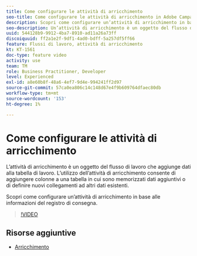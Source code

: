 ```yaml
---
title: Come configurare le attività di arricchimento
seo-title: Come configurare le attività di arricchimento in Adobe Campaign Classic
description: Scopri come configurare un’attività di arricchimento in base alle informazioni del registro di consegna.
seo-description: Un’attività di arricchimento è un oggetto del flusso di lavoro che consente all’utente di aggiungere dati alla tabella di lavoro. Con un arricchimento, puoi aggiungere colonne a quella tabella per contenere dati aggiuntivi OPPURE definire nuovi collegamenti da quella tabella di lavoro ad altri dati esistenti.   Questo video spiega come configurare un’attività di arricchimento in base alle informazioni del registro di consegna.
uuid: 544128b9-9912-4ba7-8910-ad11a26a73ff
discoiquuid: ff2a1e2f-9df1-4ad0-bdff-5a257df5ff66
feature: Flussi di lavoro, attività di arricchimento
kt: KT-1561
doc-type: feature video
activity: use
team: TM
role: Business Practitioner, Developer
level: Experienced
exl-id: a8e60b8f-48a6-4ef7-9d4e-994241ff2d97
source-git-commit: 57ca0ea806c14c148d67e4f9b609764dfaec80db
workflow-type: tm+mt
source-wordcount: '153'
ht-degree: 1%

---
```


# Come configurare le attività di arricchimento

L’attività di arricchimento è un oggetto del flusso di lavoro che aggiunge dati alla tabella di lavoro. L’utilizzo dell’attività di arricchimento consente di aggiungere colonne a una tabella in cui sono memorizzati dati aggiuntivi o di definire nuovi collegamenti ad altri dati esistenti.

Scopri come configurare un’attività di arricchimento in base alle informazioni del registro di consegna.

>[!VIDEO](https://video.tv.adobe.com/v/25193?quality=12)

## Risorse aggiuntive

* [Arricchimento](https://experienceleague.adobe.com/docs/campaign-classic/using/automating-with-workflows/targeting-activities/enrichment.html)
